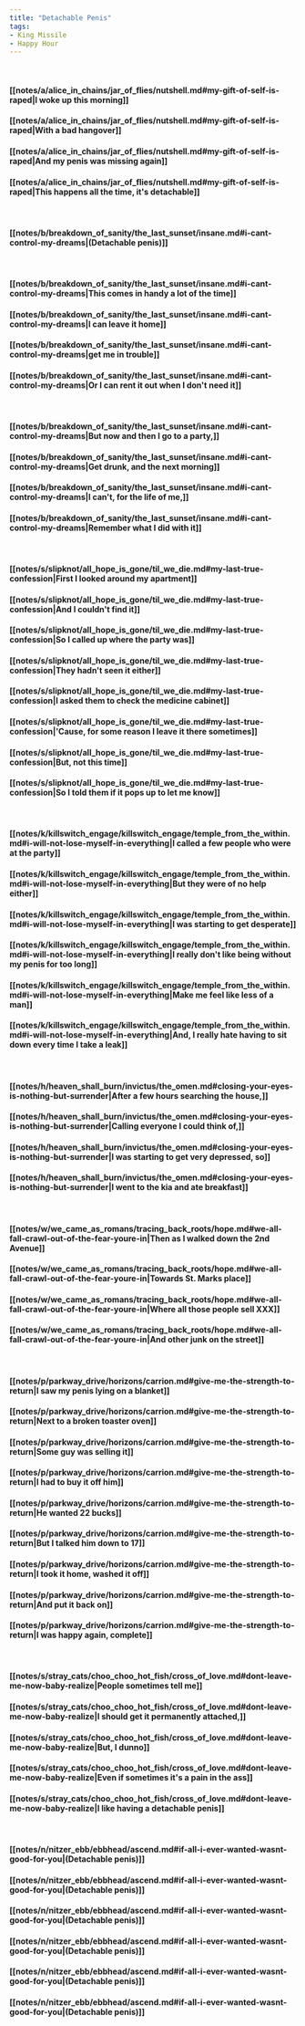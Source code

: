 ```yaml
---
title: "Detachable Penis"
tags:
- King Missile
- Happy Hour
---
```

&nbsp;
#### [[notes/a/alice_in_chains/jar_of_flies/nutshell.md#my-gift-of-self-is-raped|I woke up this morning]]
#### [[notes/a/alice_in_chains/jar_of_flies/nutshell.md#my-gift-of-self-is-raped|With a bad hangover]]
#### [[notes/a/alice_in_chains/jar_of_flies/nutshell.md#my-gift-of-self-is-raped|And my penis was missing again]]
#### [[notes/a/alice_in_chains/jar_of_flies/nutshell.md#my-gift-of-self-is-raped|This happens all the time, it's detachable]]
&nbsp;
#### [[notes/b/breakdown_of_sanity/the_last_sunset/insane.md#i-cant-control-my-dreams|(Detachable penis)]]
&nbsp;
#### [[notes/b/breakdown_of_sanity/the_last_sunset/insane.md#i-cant-control-my-dreams|This comes in handy a lot of the time]]
#### [[notes/b/breakdown_of_sanity/the_last_sunset/insane.md#i-cant-control-my-dreams|I can leave it home]]
#### [[notes/b/breakdown_of_sanity/the_last_sunset/insane.md#i-cant-control-my-dreams|get me in trouble]]
#### [[notes/b/breakdown_of_sanity/the_last_sunset/insane.md#i-cant-control-my-dreams|Or I can rent it out when I don't need it]]
&nbsp;
#### [[notes/b/breakdown_of_sanity/the_last_sunset/insane.md#i-cant-control-my-dreams|But now and then I go to a party,]]
#### [[notes/b/breakdown_of_sanity/the_last_sunset/insane.md#i-cant-control-my-dreams|Get drunk, and the next morning]]
#### [[notes/b/breakdown_of_sanity/the_last_sunset/insane.md#i-cant-control-my-dreams|I can't, for the life of me,]]
#### [[notes/b/breakdown_of_sanity/the_last_sunset/insane.md#i-cant-control-my-dreams|Remember what I did with it]]
&nbsp;
#### [[notes/s/slipknot/all_hope_is_gone/til_we_die.md#my-last-true-confession|First I looked around my apartment]]
#### [[notes/s/slipknot/all_hope_is_gone/til_we_die.md#my-last-true-confession|And I couldn't find it]]
#### [[notes/s/slipknot/all_hope_is_gone/til_we_die.md#my-last-true-confession|So I called up where the party was]]
#### [[notes/s/slipknot/all_hope_is_gone/til_we_die.md#my-last-true-confession|They hadn't seen it either]]
#### [[notes/s/slipknot/all_hope_is_gone/til_we_die.md#my-last-true-confession|I asked them to check the medicine cabinet]]
#### [[notes/s/slipknot/all_hope_is_gone/til_we_die.md#my-last-true-confession|'Cause, for some reason I leave it there sometimes]]
#### [[notes/s/slipknot/all_hope_is_gone/til_we_die.md#my-last-true-confession|But, not this time]]
#### [[notes/s/slipknot/all_hope_is_gone/til_we_die.md#my-last-true-confession|So I told them if it pops up to let me know]]
&nbsp;
#### [[notes/k/killswitch_engage/killswitch_engage/temple_from_the_within.md#i-will-not-lose-myself-in-everything|I called a few people who were at the party]]
#### [[notes/k/killswitch_engage/killswitch_engage/temple_from_the_within.md#i-will-not-lose-myself-in-everything|But they were of no help either]]
#### [[notes/k/killswitch_engage/killswitch_engage/temple_from_the_within.md#i-will-not-lose-myself-in-everything|I was starting to get desperate]]
#### [[notes/k/killswitch_engage/killswitch_engage/temple_from_the_within.md#i-will-not-lose-myself-in-everything|I really don't like being without my penis for too long]]
#### [[notes/k/killswitch_engage/killswitch_engage/temple_from_the_within.md#i-will-not-lose-myself-in-everything|Make me feel like less of a man]]
#### [[notes/k/killswitch_engage/killswitch_engage/temple_from_the_within.md#i-will-not-lose-myself-in-everything|And, I really hate having to sit down every time I take a leak]]
&nbsp;
#### [[notes/h/heaven_shall_burn/invictus/the_omen.md#closing-your-eyes-is-nothing-but-surrender|After a few hours searching the house,]]
#### [[notes/h/heaven_shall_burn/invictus/the_omen.md#closing-your-eyes-is-nothing-but-surrender|Calling everyone I could think of,]]
#### [[notes/h/heaven_shall_burn/invictus/the_omen.md#closing-your-eyes-is-nothing-but-surrender|I was starting to get very depressed, so]]
#### [[notes/h/heaven_shall_burn/invictus/the_omen.md#closing-your-eyes-is-nothing-but-surrender|I went to the kia and ate breakfast]]
&nbsp;
#### [[notes/w/we_came_as_romans/tracing_back_roots/hope.md#we-all-fall-crawl-out-of-the-fear-youre-in|Then as I walked down the 2nd Avenue]]
#### [[notes/w/we_came_as_romans/tracing_back_roots/hope.md#we-all-fall-crawl-out-of-the-fear-youre-in|Towards St. Marks place]]
#### [[notes/w/we_came_as_romans/tracing_back_roots/hope.md#we-all-fall-crawl-out-of-the-fear-youre-in|Where all those people sell XXX]]
#### [[notes/w/we_came_as_romans/tracing_back_roots/hope.md#we-all-fall-crawl-out-of-the-fear-youre-in|And other junk on the street]]
&nbsp;
#### [[notes/p/parkway_drive/horizons/carrion.md#give-me-the-strength-to-return|I saw my penis lying on a blanket]]
#### [[notes/p/parkway_drive/horizons/carrion.md#give-me-the-strength-to-return|Next to a broken toaster oven]]
#### [[notes/p/parkway_drive/horizons/carrion.md#give-me-the-strength-to-return|Some guy was selling it]]
#### [[notes/p/parkway_drive/horizons/carrion.md#give-me-the-strength-to-return|I had to buy it off him]]
#### [[notes/p/parkway_drive/horizons/carrion.md#give-me-the-strength-to-return|He wanted 22 bucks]]
#### [[notes/p/parkway_drive/horizons/carrion.md#give-me-the-strength-to-return|But I talked him down to 17]]
#### [[notes/p/parkway_drive/horizons/carrion.md#give-me-the-strength-to-return|I took it home, washed it off]]
#### [[notes/p/parkway_drive/horizons/carrion.md#give-me-the-strength-to-return|And put it back on]]
#### [[notes/p/parkway_drive/horizons/carrion.md#give-me-the-strength-to-return|I was happy again, complete]]
&nbsp;
#### [[notes/s/stray_cats/choo_choo_hot_fish/cross_of_love.md#dont-leave-me-now-baby-realize|People sometimes tell me]]
#### [[notes/s/stray_cats/choo_choo_hot_fish/cross_of_love.md#dont-leave-me-now-baby-realize|I should get it permanently attached,]]
#### [[notes/s/stray_cats/choo_choo_hot_fish/cross_of_love.md#dont-leave-me-now-baby-realize|But, I dunno]]
#### [[notes/s/stray_cats/choo_choo_hot_fish/cross_of_love.md#dont-leave-me-now-baby-realize|Even if sometimes it's a pain in the ass]]
#### [[notes/s/stray_cats/choo_choo_hot_fish/cross_of_love.md#dont-leave-me-now-baby-realize|I like having a detachable penis]]
&nbsp;
#### [[notes/n/nitzer_ebb/ebbhead/ascend.md#if-all-i-ever-wanted-wasnt-good-for-you|(Detachable penis)]]
#### [[notes/n/nitzer_ebb/ebbhead/ascend.md#if-all-i-ever-wanted-wasnt-good-for-you|(Detachable penis)]]
#### [[notes/n/nitzer_ebb/ebbhead/ascend.md#if-all-i-ever-wanted-wasnt-good-for-you|(Detachable penis)]]
#### [[notes/n/nitzer_ebb/ebbhead/ascend.md#if-all-i-ever-wanted-wasnt-good-for-you|(Detachable penis)]]
#### [[notes/n/nitzer_ebb/ebbhead/ascend.md#if-all-i-ever-wanted-wasnt-good-for-you|(Detachable penis)]]
#### [[notes/n/nitzer_ebb/ebbhead/ascend.md#if-all-i-ever-wanted-wasnt-good-for-you|(Detachable penis)]]
